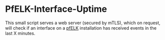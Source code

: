 # PfELK-Interface-Uptime

This small script serves a web server (secured by mTLS), which on request, will check if an interface on a [pfELK](https://github.com/pfelk/pfelk) installation has received events in the last X minutes.
